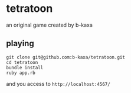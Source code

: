 # tetratoon

an original game created by b-kaxa

## playing

```
git clone git@github.com:b-kaxa/tetratoon.git
cd tetratoon
bundle install
ruby app.rb
```

and you access to `http://localhost:4567/`